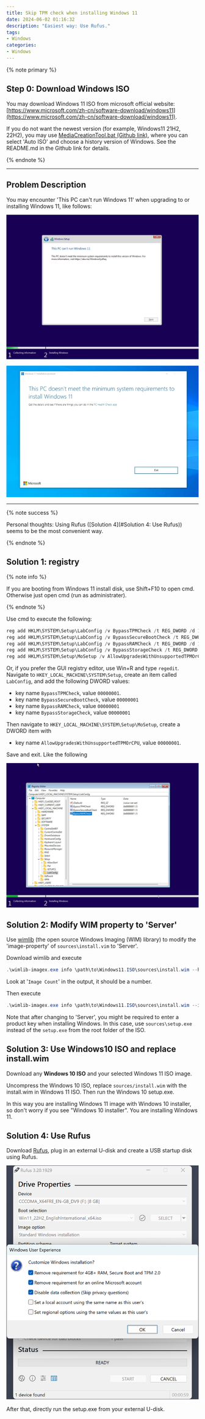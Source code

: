 ```yaml
---
title: Skip TPM check when installing Windows 11
date: 2024-06-02 01:16:32
description: "Easiest way: Use Rufus."
tags:
- Windows
categories:
- Windows
---
```


{% note primary %}

## Step 0: Download Windows ISO

You may download Windows 11 ISO from microsoft official website: [https://www.microsoft.com/zh-cn/software-download/windows11](https://www.microsoft.com/zh-cn/software-download/windows11).

If you do not want the newest version (for example, Windows11 21H2, 22H2), you may use [MediaCreationTool.bat (Github link)](https://github.com/AveYo/MediaCreationTool.bat), where you can select 'Auto ISO' and choose a history version of Windows. See the README.md in the Github link for details.

{% endnote %}

---

## Problem Description

You may encounter 'This PC can't run Windows 11' when upgrading to or installing Windows 11, like follows:

![](46-win11-skiptpm/installer-2.webp)

![](46-win11-skiptpm/installer-1.jpg)



---

{% note success %}

Personal thoughts: Using Rufus ([Solution 4](#Solution 4: Use Rufus)) seems to be the most convenient way.

{% endnote %}

## Solution 1: registry

{% note info %}

If you are booting from Windows 11 install disk, use Shift+F10 to open cmd. Otherwise just open cmd (run as administrater).

{% endnote %}

Use cmd to execute the following: 

```powershell
reg add HKLM\SYSTEM\Setup\LabConfig /v BypassTPMCheck /t REG_DWORD /d 1 /f
reg add HKLM\SYSTEM\Setup\LabConfig /v BypassSecureBootCheck /t REG_DWORD /d 1 /f
reg add HKLM\SYSTEM\Setup\LabConfig /v BypassRAMCheck /t REG_DWORD /d 1 /f
reg add HKLM\SYSTEM\Setup\LabConfig /v BypassStorageCheck /t REG_DWORD /d 1 /f
reg add HKLM\SYSTEM\Setup\MoSetup /v AllowUpgradesWithUnsupportedTPMOrCPU /t REG_DWORD /d 1 /f
```

Or, if you prefer the GUI registry editor, use Win+R and type `regedit`. Navigate to `HKEY_LOCAL_MACHINE\SYSTEM\Setup`, create an item called `LabConfig`, and add the following DWORD values:

- key name `BypassTPMCheck`, value `00000001`.
- key name `BypassSecureBootCheck`, value `00000001`
- key name `BypassRAMCheck`, value `00000001`
- key name `BypassStorageCheck`, value `00000001`

Then navigate to `HKEY_LOCAL_MACHINE\SYSTEM\Setup\MoSetup`, create a DWORD item with 

- key name `AllowUpgradesWithUnsupportedTPMOrCPU`, value `00000001`.

Save and exit. Like the following

![](46-win11-skiptpm/registry-keys.webp)





## Solution 2: Modify WIM property to 'Server'

Use [wimlib](https://wimlib.net/) (the open source Windows Imaging (WIM) library) to modify the 'image-property' of `sources\install.vim` to 'Server'.

Download wimlib and execute 

```powershell
.\wimlib-imagex.exe info \path\to\Windows11.ISO\sources\install.wim --header
```

Look at '`Image Count`' in the output, it should be a number.

Then execute 

```powershell
.\wimlib-imagex.exe info \path\to\Windows11.ISO\sources\install.wim --image-property WINDOWS/INSTALLATIONTYPE=Server
```

Note that after changing to 'Server', you might be required to enter a product key when installing Windows. In this case, use `sources\setup.exe` instead of the `setup.exe` from the root folder of the ISO.



## Solution 3: Use Windows10 ISO and replace install.wim

Download any **Windows 10 ISO** and your selected Windows 11 ISO image.

Uncompress the Windows 10 ISO, replace `sources/install.wim` with the install.wim in Windows 11 ISO. Then run the Windows 10 setup.exe. 

In this way you are installing Windows 11 image with Windows 10 installer, so don't worry if you see "Windows 10 installer". You are installing Windows 11.



## Solution 4: Use Rufus

Download [Rufus](https://rufus.ie/), plug in an external U-disk and create a USB startup disk using Rufus. 

![](46-win11-skiptpm/rufus-1.png)

After that, directly run the setup.exe from your external U-disk.
